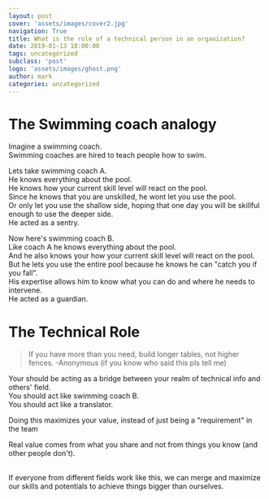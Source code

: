 ```yaml
---
layout: post
cover: 'assets/images/cover2.jpg'
navigation: True
title: What is the role of a technical person in an organization?
date: 2019-01-13 18:00:00
tags: uncategorized
subclass: 'post'
logo: 'assets/images/ghost.png'
author: mark
categories: uncategorized
---
```

<!-- wp:heading {"level":1} -->  <h1>The Swimming coach analogy</h1>  <!-- /wp:heading -->    <!-- wp:paragraph -->  <p>Imagine a swimming coach.<br>Swimming coaches are hired to teach people how to swim.</p>  <!-- /wp:paragraph -->    <!-- wp:paragraph -->  <p>Lets take swimming coach A.<br>He knows everything about the pool.<br>He knows how your current skill level will react on the pool.<br>Since he knows that you are unskilled, he wont let you use the pool.<br>Or only let you use the shallow side, hoping that one day you will be&nbsp;skillful enough to use the deeper side.<br>He acted as a sentry.</p>  <!-- /wp:paragraph -->    <!-- wp:paragraph -->  <p>Now here's swimming coach B.<br>Like coach A he knows everything about the pool.<br>And he also knows your how your current skill level will react on the pool.<br>But he lets you use the entire pool because he knows he can "catch you if you fall".<br>His expertise allows him to know what you can do and where he needs to intervene.<br>He acted as a guardian.</p>  <!-- /wp:paragraph -->    <!-- wp:heading {"level":1} -->  <h1>The Technical Role</h1>  <!-- /wp:heading -->    <!-- wp:quote -->  <blockquote class="wp-block-quote"><p>If you have more than you need, build longer tables, not higher fences. -Anonymous (if you know who said this pls tell me)</p></blockquote>  <!-- /wp:quote -->    <!-- wp:paragraph -->  <p>Your should be acting as a bridge between your realm of technical info and others' field.<br>You should act like swimming coach B.<br>You should act like a translator.</p>  <!-- /wp:paragraph -->    <!-- wp:paragraph -->  <p>Doing this maximizes your value, instead of just being a "requirement" in the team</p>  <!-- /wp:paragraph -->    <!-- wp:paragraph -->  <p>Real value comes from what you share and not from things you know (and other people don't).</p>  <!-- /wp:paragraph -->    <!-- wp:paragraph -->  <p><br>If everyone from different fields work like this, we can merge and maximize our skills and potentials to achieve things bigger than ourselves.</p>  <!-- /wp:paragraph -->    <!-- wp:image {"id":437} -->  <figure class="wp-block-image"><img src="http://thetypicaldev-garagexn.rhcloud.com/wp-content/uploads/2017/02/barbaric.jpg" alt="" class="wp-image-437"/></figure>  <!-- /wp:image -->
